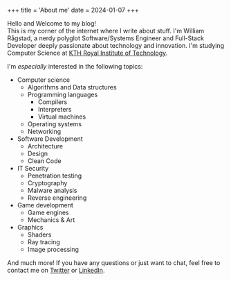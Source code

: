 +++
title = 'About me'
date = 2024-01-07
+++

Hello and Welcome to my blog! \
This is my corner of the internet where I write about stuff.
I'm William Rågstad, a nerdy polyglot Software/Systems Engineer and Full-Stack Developer deeply passionate about technology and innovation.
I'm studying Computer Science at [KTH Royal Institute of Technology](https://www.kth.se/en).

I'm *especially* interested in the following topics:
- Computer science
    - Algorithms and Data structures
    - Programming languages
        - Compilers
        - Interpreters
        - Virtual machines
    - Operating systems
    - Networking
- Software Development
    - Architecture
    - Design
    - Clean Code
- IT Security
    - Penetration testing
    - Cryptography
    - Malware analysis
    - Reverse engineering
- Game development
    - Game engines
    - Mechanics & Art
- Graphics
    - Shaders
    - Ray tracing
    - Image processing

And much more! If you have any questions or just want to chat, feel free to contact me on [Twitter](https://twitter.com/WilliamRagstad) or [LinkedIn](https://www.linkedin.com/in/william-ragstad/).